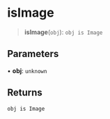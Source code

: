 # isImage

> **isImage**(`obj`): `obj is Image`

## Parameters

• **obj**: `unknown`

## Returns

`obj is Image`
